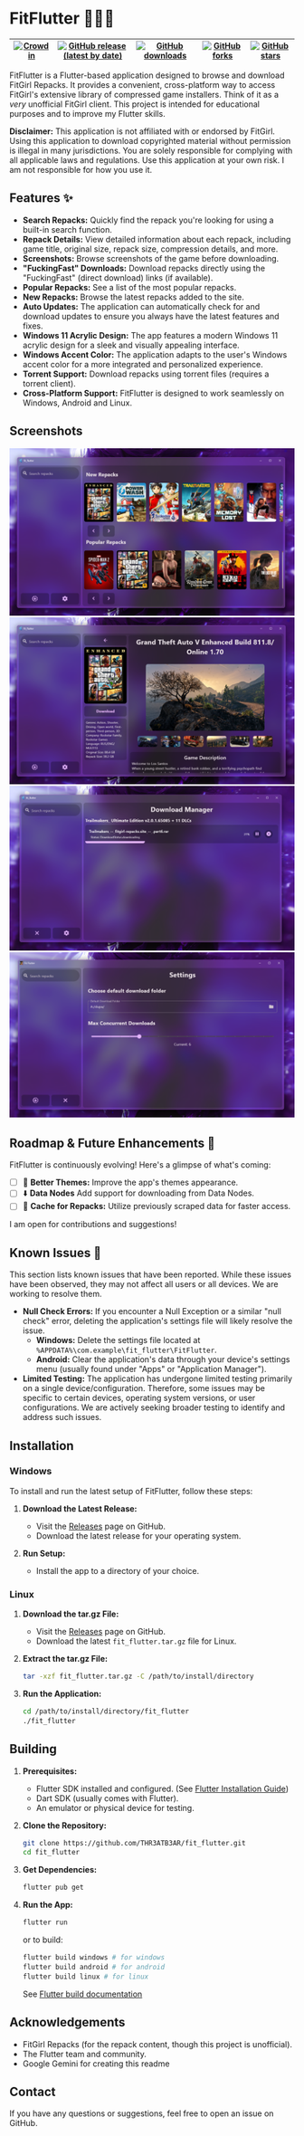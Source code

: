# FitFlutter 🏋️‍♀️🦋

| [![Crowdin](https://badges.crowdin.net/fit-flutter/localized.svg)](https://crowdin.com/project/fit-flutter) | [![GitHub release (latest by date)](https://img.shields.io/github/v/release/THR3ATB3AR/fit_flutter)](https://github.com/THR3ATB3AR/fit_flutter/releases/latest) | [![GitHub downloads](https://img.shields.io/github/downloads/THR3ATB3AR/fit_flutter/latest/total)](https://github.com/THR3ATB3AR/fit_flutter/releases/latest) | [![GitHub forks](https://img.shields.io/github/forks/THR3ATB3AR/fit_flutter)](https://github.com/THR3ATB3AR/fit_flutter/forks) | [![GitHub stars](https://img.shields.io/github/stars/THR3ATB3AR/fit_flutter)](https://github.com/THR3ATB3AR/fit_flutter/stargazers) |
| ------------------------------------------------------------------------------------------------------ | ---------------------------------------------------------------------------------------------------------------------------------------------------------- | -------------------------------------------------------------------------------------------------------------------------------------------------------- | ------------------------------------------------------------------------------------------------------------------------- | ------------------------------------------------------------------------------------------------------------------------------ |

FitFlutter is a Flutter-based application designed to browse and download FitGirl Repacks.  It provides a convenient, cross-platform way to access FitGirl's extensive library of compressed game installers.  Think of it as a *very* unofficial FitGirl client.  This project is intended for educational purposes and to improve my Flutter skills.

**Disclaimer:**  This application is not affiliated with or endorsed by FitGirl.  Using this application to download copyrighted material without permission is illegal in many jurisdictions.  You are solely responsible for complying with all applicable laws and regulations.  Use this application at your own risk. I am not responsible for how you use it.

## Features ✨

* **Search Repacks:** Quickly find the repack you're looking for using a built-in search function.
* **Repack Details:** View detailed information about each repack, including game title, original size, repack size, compression details, and more.
* **Screenshots:**  Browse screenshots of the game before downloading.
* **"FuckingFast" Downloads:** Download repacks directly using the "FuckingFast" (direct download) links (if available).
* **Popular Repacks:** See a list of the most popular repacks.
* **New Repacks:**  Browse the latest repacks added to the site.
* **Auto Updates:** The application can automatically check for and download updates to ensure you always have the latest features and fixes.
* **Windows 11 Acrylic Design:** The app features a modern Windows 11 acrylic design for a sleek and visually appealing interface.
* **Windows Accent Color:** The application adapts to the user's Windows accent color for a more integrated and personalized experience.
* **Torrent Support:** Download repacks using torrent files (requires a torrent client).
* **Cross-Platform Support:** FitFlutter is designed to work seamlessly on Windows, Android and Linux.

## Screenshots

![Alt text](images/readme/1.png?raw=true "Home Page")
![Alt text](images/readme/2.png?raw=true "Repack Info")
![Alt text](images/readme/3.png?raw=true "Repack Screenshots")
![Alt text](images/readme/4.png?raw=true "Repack Search")

## Roadmap & Future Enhancements 🚀

FitFlutter is continuously evolving!  Here's a glimpse of what's coming:

* [ ] 🎨 **Better Themes:** Improve the app's themes appearance.
* [ ] ⬇️ **Data Nodes** Add support for downloading from Data Nodes.
* [ ] 🔄️ **Cache for Repacks:**  Utilize previously scraped data for faster access.

I am open for contributions and suggestions!

## Known Issues 🐛

This section lists known issues that have been reported.  While these issues have been observed, they may not affect all users or all devices.  We are working to resolve them.

* **Null Check Errors:**  If you encounter a Null Exception or a similar "null check" error, deleting the application's settings file will likely resolve the issue.
  * **Windows:** Delete the settings file located at `%APPDATA%\com.example\fit_flutter\FitFlutter`.
  * **Android:** Clear the application's data through your device's settings menu (usually found under "Apps" or "Application Manager").
* **Limited Testing:** The application has undergone limited testing primarily on a single device/configuration.  Therefore, some issues may be specific to certain devices, operating system versions, or user configurations.  We are actively seeking broader testing to identify and address such issues.

## Installation

### Windows

To install and run the latest setup of FitFlutter, follow these steps:

1. **Download the Latest Release:**

   * Visit the [Releases](https://github.com/THR3ATB3AR/fit_flutter/releases/latest) page on GitHub.
   * Download the latest release for your operating system.
2. **Run Setup:**

   * Install the app to a directory of your choice.

### Linux

1. **Download the tar.gz File:**

   * Visit the [Releases](https://github.com/THR3ATB3AR/fit_flutter/releases/latest) page on GitHub.
   * Download the latest `fit_flutter.tar.gz` file for Linux.
2. **Extract the tar.gz File:**

   ```bash
   tar -xzf fit_flutter.tar.gz -C /path/to/install/directory
   ```
3. **Run the Application:**

   ```bash
   cd /path/to/install/directory/fit_flutter
   ./fit_flutter
   ```

## Building

1. **Prerequisites:**

   * Flutter SDK installed and configured. (See [Flutter Installation Guide](https://docs.flutter.dev/get-started/install))
   * Dart SDK (usually comes with Flutter).
   * An emulator or physical device for testing.
2. **Clone the Repository:**

   ```bash
   git clone https://github.com/THR3ATB3AR/fit_flutter.git
   cd fit_flutter
   ```
3. **Get Dependencies:**

   ```bash
   flutter pub get
   ```
4. **Run the App:**

   ```bash
   flutter run
   ```

   or to build:

   ```bash
   flutter build windows # for windows
   flutter build android # for android
   flutter build linux # for linux
   ```

   See [Flutter build documentation](https://docs.flutter.dev/deployment/build-guides)

## Acknowledgements

* FitGirl Repacks (for the repack content, though this project is unofficial).
* The Flutter team and community.
* Google Gemini for creating this readme

## Contact

If you have any questions or suggestions, feel free to open an issue on GitHub.
